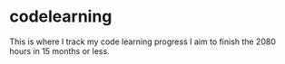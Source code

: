 # codelearning
This is where I track my code learning progress
I aim to finish the 2080 hours in 15 months or less. 
